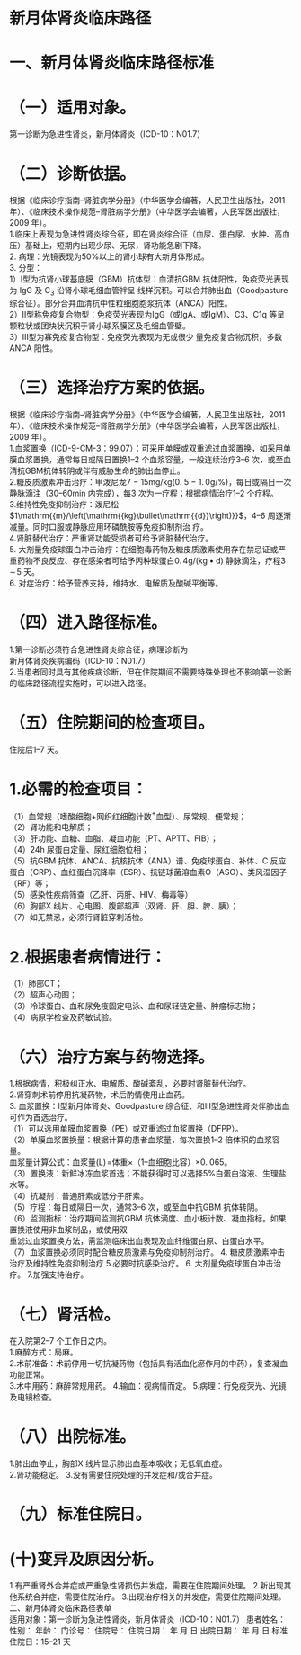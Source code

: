 # 新月体肾炎临床路径  
# 一、新月体肾炎临床路径标准  
# （一）适用对象。  
第一诊断为急进性肾炎，新月体肾炎（ICD-10：N01.7）  
# （二）诊断依据。  
根据《临床诊疗指南–肾脏病学分册》（中华医学会编著，人民卫生出版社，2011 年）、《临床技术操作规范–肾脏病学分册》（中华医学会编著，人民军医出版社，2009 年）。  
1.临床上表现为急进性肾炎综合征，即在肾炎综合征（血尿、蛋白尿、水肿、高血压）基础上，短期内出现少尿、无尿，肾功能急剧下降。  
2. 病理：光镜表现为$50\%$以上的肾小球有大新月体形成。  
3. 分型：  
1）Ⅰ型为抗肾小球基底膜（GBM）抗体型：血清抗GBM 抗体阳性，免疫荧光表现为 $\mathrm{{IgG}}$  及 $\mathrm{C_{3}}$ 沿肾小球毛细血管袢呈 线样沉积。可以合并肺出血（Goodpasture 综合征）。部分合并血清抗中性粒细胞胞浆抗体（ANCA）阳性。  
2）Ⅱ型称免疫复合物型：免疫荧光表现为$\mathrm{{IgG}}$（或IgA、或IgM）、C3、C1q 等呈颗粒状或团块状沉积于肾小球系膜区及毛细血管壁。  
3）Ⅲ型为寡免疫复合物型：免疫荧光表现为无或很少 量免疫复合物沉积，多数ANCA 阳性。  
# （三）选择治疗方案的依据。  
根据《临床诊疗指南–肾脏病学分册》（中华医学会编著，人民卫生出版社，2011 年）、《临床技术操作规范–肾脏病学分册》（中华医学会编著，人民军医出版社，2009 年）。  
1.血浆置换（ICD-9-CM-3：99.07）：可采用单膜或双重滤过血浆置换，如采用单膜血浆置换，通常每日或隔日置换1–2 个血浆容量，一般连续治疗3–6 次，或至血清抗GBM抗体转阴或伴有威胁生命的肺出血停止。  
2.糖皮质激素冲击治疗：甲泼尼龙$7\mathrm{~-~}15\mathrm{mg/kg}\left(0.\mathrm{~5~-~}$$1.\,0\mathrm{g}/\%)$，每日或隔日一次静脉滴注（30–60min 内完成），每3 次为一疗程；根据病情治疗1–2 个疗程。  
3.维持性免疫抑制治疗：泼尼松$1\mathrm{{m}/\left(\mathrm{{kg}\bullet\mathrm{{d}}\right)}}$，4–6 周逐渐减量。同时口服或静脉应用环磷酰胺等免疫抑制剂治 疗。  
4.肾脏替代治疗：严重肾功能受损者可给予肾脏替代治疗。  
5. 大剂量免疫球蛋白冲击治疗：在细胞毒药物及糖皮质激素使用存在禁忌证或严重药物不良反应、存在感染者可给予丙种球蛋白$0.\,4\mathrm{g}/\left(\mathrm{kg}\bullet\mathrm{d}\right)$ 静脉滴注，疗程$3\!\sim\!5$ 天。  
6. 对症治疗：给予营养支持，维持水、电解质及酸碱平衡等。  
# （四）进入路径标准。  
1.第一诊断必须符合急进性肾炎综合征，病理诊断为  
新月体肾炎疾病编码（ICD-10：N01.7）  
2.当患者同时具有其他疾病诊断，但在住院期间不需要特殊处理也不影响第一诊断的临床路径流程实施时，可以进入路径。  
# （五）住院期间的检查项目。  
住院后1–7 天。  
# 1.必需的检查项目：  
（1）血常规（嗜酸细胞$+$网织红细胞计数$^+$血型）、尿常规、便常规；  
（2）肾功能和电解质；  
（3）肝功能、血糖、血脂、凝血功能（PT、APTT、FIB）；  
（4）24h 尿蛋白定量、尿红细胞位相；  
（5）抗GBM 抗体、ANCA、抗核抗体（ANA）谱、免疫球蛋白、补体、C 反应蛋白（CRP）、血红蛋白沉降率（ESR）、抗链球菌溶血素O（ASO）、类风湿因子（RF）等；  
（5）感染性疾病筛查（乙肝、丙肝、HIV、梅毒等）  
（6）胸部X 线片、心电图、腹部超声（双肾、肝、胆、脾、胰）；  
（7）如无禁忌，必须行肾脏穿刺活检。  
# 2.根据患者病情进行：  
（1）肺部CT；  
（2）超声心动图；  
（3）冷球蛋白、血和尿免疫固定电泳、血和尿轻链定量、肿瘤标志物；  
（4）病原学检查及药敏试验。  
# （六）治疗方案与药物选择。  
1.根据病情，积极纠正水、电解质、酸碱紊乱，必要时肾脏替代治疗。  
2.肾穿刺术前停用抗凝药物，术后酌情使用止血药。  
3. 血浆置换：Ⅰ型新月体肾炎、Goodpasture 综合征、和Ⅲ型急进性肾炎伴肺出血可作为首选治疗。  
（1）可以选用单膜血浆置换（PE）或双重滤过血浆置换（DFPP）。  
（2）单膜血浆置换量：根据计算的患者血浆量，每次置换1–2 倍体积的血浆容量。  
血浆量计算公式：血浆量$\mathrm{(L)}\!=$体重$\times$（1–血细胞比容）$\times0.\ 065$。  
（3）置换液：新鲜冰冻血浆首选；不能获得时可以选择$5\%$白蛋白溶液、生理盐水等。  
（4）抗凝剂：普通肝素或低分子肝素。  
（5）疗程：每日或隔日一次，通常3–6 次，或至血中抗GBM 抗体转阴。  
（6）监测指标：治疗期间监测抗GBM 抗体滴度、血小板计数、凝血指标。如果置换液使用非血浆制品，或使用双  
重滤过血浆置换方法，需监测临床出血表现及血纤维蛋白原、白蛋白水平。  
（7）血浆置换必须同时配合糖皮质激素与免疫抑制剂治疗。 4. 糖皮质激素冲击治疗及维持性免疫抑制治疗 5.必要时抗感染治疗。 6. 大剂量免疫球蛋白冲击治疗。 7.加强支持治疗。  
#    （七）肾活检。  
在入院第2–7 个工作日之内。  
1.麻醉方式：局麻。  
2.术前准备：术前停用一切抗凝药物（包括具有活血化瘀作用的中药），复查凝血功能正常。  
3.术中用药：麻醉常规用药。  4.输血：视病情而定。  5.病理：行免疫荧光、光镜及电镜检查。  
# （八）出院标准。  
1.肺出血停止，胸部X 线片显示肺出血基本吸收；无低氧血症。  
2.肾功能稳定。 3.没有需要住院处理的并发症和/或合并症。  
# （九）标准住院日。  
#  (十)变异及原因分析。  
1.有严重肾外合并症或严重急性肾损伤并发症，需要在住院期间处理。 2.新出现其他系统合并症，需要住院治疗。 3.出现治疗相关的并发症，需要住院期间处理。  
二、新月体肾炎临床路径表单  
适用对象：第一诊断为急进性肾炎，新月体肾炎（ICD-10：N01.7） 患者姓名：       性别：    年龄：      门诊号：        住院号：            住院日期：     年  月  日    出院日期：     年  月  日   标准住院日：15–21 天  
